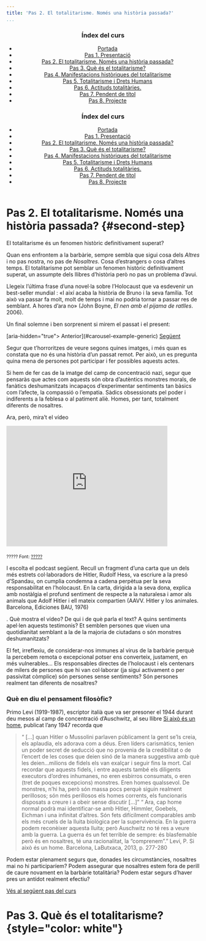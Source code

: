 ```yaml
---
title: 'Pas 2. El totalitarisme. Només una història passada?'
...
```


<!--
 ███▄ ▄███▓ ██▓ ███▄    █  ██▓ ▒█████   ██▓███    ██████ 
▓██▒▀█▀ ██▒▓██▒ ██ ▀█   █ ▓██▒▒██▒  ██▒▓██░  ██▒▒██    ▒ 
▓██    ▓██░▒██▒▓██  ▀█ ██▒▒██▒▒██░  ██▒▓██░ ██▓▒░ ▓██▄   
▒██    ▒██ ░██░▓██▒  ▐▌██▒░██░▒██   ██░▒██▄█▓▒ ▒  ▒   ██▒
▒██▒   ░██▒░██░▒██░   ▓██░░██░░ ████▓▒░▒██▒ ░  ░▒██████▒▒
░ ▒░   ░  ░░▓  ░ ▒░   ▒ ▒ ░▓  ░ ▒░▒░▒░ ▒▓▒░ ░  ░▒ ▒▓▒ ▒ ░
░  ░      ░ ▒ ░░ ░░   ░ ▒░ ▒ ░  ░ ▒ ▒░ ░▒ ░     ░ ░▒  ░ ░
░      ░    ▒ ░   ░   ░ ░  ▒ ░░ ░ ░ ▒  ░░       ░  ░  ░  
       ░    ░           ░  ░      ░ ░                 ░  
--> <!DOCTYPE html>
<header class="hero-image" role="banner" style="background-image: url(../img/background-header-pas-2.jpg);">
<span class="menu-trigger writer-icon animated fadeInDown"> <span
class="bar"></span> <span class="bar"></span> <span
class="bar"></span></span>
<!-- if the user has javascript disabled they can still use the menu -->
<noscript>
<div class="no-js-menu">

### Índex del curs

-   [Portada](../index.html)
-   [Pas 1. Presentació](1.html)
-   [Pas 2. El totalitarisme. Només una història passada?](#)
-   [Pas 3. Què és el totalitarisme?](data/3.html)
-   [Pas 4. Manifestacions històriques del totalitarisme](data/4.html)
-   [Pas 5. Totalitarisme i Drets Humans](data/5.html)
-   [Pas 6. Actituds totalitàries.](data/6.html)
-   [Pas 7. Pendent de títol](data/7.html)
-   [Pas 8. Projecte](data/8.html)

</div>

</noscript>
<!-- end no script -->
<div id="menu-target">

### Índex del curs

-   [Portada](../index.html)
-   [Pas 1. Presentació](1.html)
-   [Pas 2. El totalitarisme. Només una història passada?](#)
-   [Pas 3. Què és el totalitarisme?](data/3.html)
-   [Pas 4. Manifestacions històriques del totalitarisme](data/4.html)
-   [Pas 5. Totalitarisme i Drets Humans](data/5.html)
-   [Pas 6. Actituds totalitàries.](data/6.html)
-   [Pas 7. Pendent de títol](data/7.html)
-   [Pas 8. Projecte](data/8.html)

</div>

</header>
<!-- /container --> <main class="container">
<div class="row">

<div class="col-xs-12 single-content">

<!--
                <p class="meta">
                    <a class="" href="category.html">James Reddy</a> in <a class="" href="category.html">Storytime</a> <i class="link-spacer"></i> <i class="fa fa-bookmark"></i> 23 minute read
                </p>
            -->
Pas 2. El totalitarisme. Només una història passada? {#second-step}
====================================================

El totalitarisme és un fenomen històric definitivament superat?

Quan ens enfrontem a la barbàrie, sempre sembla que sigui cosa dels
*Altres* i no pas nostra, no pas de *Nosaltres*. Cosa d’estrangers o
cosa d’altres temps. El totalitarisme pot semblar un fenomen històric
definitivament superat, un assumpte dels llibres d’història però no pas
un problema d’avui.

Llegeix l’última frase d’una novel·la sobre l’Holocaust que va esdevenir
un best-seller mundial : «I així acaba la història de Bruno i la seva
família. Tot això va passar fa molt, molt de temps i mai no podria
tornar a passar res de semblant. A hores d’ara no» (John Boyne, *El nen
amb el pijama de ratlles*. 2006).

Un final solemne i ben sorprenent si mirem el passat i el present:

</div>

<div id="carousel-example-generic" class="carousel slide"
data-ride="carousel">

<!-- Indicators --> <!--
                    <ol class="carousel-indicators">
                        <li data-target="#carousel-example-generic" data-slide-to="0" class="active"></li>
                        <li data-target="#carousel-example-generic" data-slide-to="1"></li>
                        <li data-target="#carousel-example-generic" data-slide-to="2"></li>
                        <li data-target="#carousel-example-generic" data-slide-to="3"></li>
                        <li data-target="#carousel-example-generic" data-slide-to="4"></li>
                        <li data-target="#carousel-example-generic" data-slide-to="5"></li>
                        
                    </ol>
                    --> <!-- Wrapper for slides -->
<div class="carousel-inner" role="listbox">

<div class="item active">

![](img/1.png)
<div class="carousel-caption">

### Anul·lació de la llibertat individual

En el totalitarisme la llibertat individual dels ciutadans no té cap
valor: és el líder del partit qui organitza directament tant la vida
pública com la privada. Tot està en funció dels desitjos i obsessions
del governant. En l’ambit públic és significativa l’exaltació
col·lectiva del líder mitjançant actes multitudinaris. Fins i tot els
reductes més íntims de la vida dels ciutadans hi resten subordinats. No
s’admet ni la crítica ni la pluralitat.

</div>

</div>

<div class="item">

![](img/2.png)
<div class="carousel-caption">

### El culte al líder

En el totalitarisme totes les activitats, totes les dimensions de la
vida, siguin d’ordre social, polític, econòmic, intel·lectual, cultural
i moral es troben subordinades als interessos i a la ideologia del
líder, un ésser únic i messiànic.

</div>

</div>

<div class="item">

![](img/3.png)
<div class="carousel-caption">

### No hi ha text?

WEB : imatge 3 de Kim Jong-un dubtem entre aquestes dues

</div>

</div>

<div class="item">

![](img/4.png)
<div class="carousel-caption">

### Menyspreu per les vides humanes

En un sentit ampli, el terme totalitarisme fa referència a aquells
règims polítics que no accepten el sistema democràtic i no respecten els
drets humans bàsics. La suposada bellesa d’un ideal arriba a justificar
qualsevol mitjà per assolir-lo, fins i tot els més inhumans i cruels.
Comparada amb la noblesa de la idea, les vides humanes són irrellevants.
Això es va manifestar de manera brutal el segle passat en el feixisme i
el comunisme a través dels konzentrationslager (camps de concentració)
alemanys i el Gulag soviètic.

</div>

</div>

<div class="item">

![](img/5.png)
<div class="carousel-caption">

### Menyspreu per les vides humanes

El text és el mateix que el de la imatge 4?.

</div>

</div>

<div class="item">

![](img/6.png)
<div class="carousel-caption">

### La inhumanitat del totalitarisme

La fotografia, trobada en l’àlbum de records d’un antic membre de la
Schutzstaffel (escamots de protecció nazis o SS), mostra un soldat de la
SS apuntant al cap d’una dona que, encoixida i donant l’esquena al
botxí, abraça amb força la seva filla, una nena de pocs anys que estreny
la careta contra la de la seva mare. Víctimes anònimes de la barbàrie,
mare i filla semblaven voler protegir-se mútuament, com si intentessin
esborrar la imminència de la tragèdia. (Font: domini públic, autor
desconegut)

</div>

</div>

</div>

<!-- Controls --> [<span class="glyphicon glyphicon-chevron-left"
aria-hidden="true"></span> <span
class="sr-only">Anterior</span>](#carousel-example-generic) [<span
class="glyphicon glyphicon-chevron-right" aria-hidden="true"></span>
<span class="sr-only">Següent</span>](#carousel-example-generic)

</div>

Segur que t’horroritzes de veure segons quines imatges, i més quan es
constata que no és una història d’un passat remot. Per això, un es
pregunta quina mena de persones pot participar i fer possibles aquests
actes.

Si hem de fer cas de la imatge del camp de concentració nazi, segur que
pensaràs que actes com aquests són obra d’autèntics monstres morals, de
fanàtics deshumanitzats incapaços d’experimentar sentiments tan bàsics
com l’afecte, la compassió o l’empatia. Sàdics obsessionats pel poder i
indiferents a la feblesa o al patiment aliè. Homes, per tant, totalment
diferents de nosaltres.

Ara, però, mira’t el vídeo

<!-- media -->
<div class="embed-responsive embed-responsive-16by9">

<iframe width="420" height="315" src="https://www.youtube.com/embed/KC9XfcJFeOM" frameborder="0" allowfullscreen></iframe>

</div>

<small>????? Font: [?????]()</small>

<!-- .media -->
I escolta el podcast següent. Recull un fragment d’una carta que un dels
més estrets col·laboradors de Hitler, Rudolf Hess, va escriure a la
presó d’Spandau, on cumplia condemna a cadena perpètua per la seva
responsabilitat en l’holocaust. En la carta, dirigida a la seva dona,
explica amb nostàlgia el profund sentiment de respecte a la naturalesa i
amor als animals que Adolf Hitler i ell mateix compartien (AAVV. Hitler
y los animales. Barcelona, Ediciones BAU, 1976)

.
Què mostra el vídeo? De qui i de què parla el text? A quins sentiments
apel·len aquests testimonis? Et semblen persones que viuen una
quotidianitat semblant a la de la majoria de ciutadans o són monstres
deshumanitzats?

El fet, irreflexiu, de considerar-nos immunes al virus de la barbàrie
perquè la percebem remota o excepcional potser ens converteix,
justament, en més vulnerables… Els responsables directes de l’holocaust
i els centenars de milers de persones que hi van col·laborar (ja sigui
activament o per passivitat còmplice) són persones sense sentiments? Són
persones realment tan diferents de nosaltres?

### Què en diu el pensament filosòfic?

Primo Levi (1919-1987), escriptor italià que va ser presoner el 1944
durant deu mesos al camp de concentració d’Auschwitz, al seu llibre [Si
això és un
home](https://ca.wikipedia.org/wiki/Si_aix%C3%B2_%C3%A9s_un_home),
publicat l’any 1947 recorda que

> “ […] quan Hitler o Mussolini parlaven públicament la gent se’ls
> creia, els aplaudia, els adorava com a déus. Eren líders carismàtics,
> tenien un poder secret de seducció que no provenia de la credibilitat
> o de l’encert de les coses que deien sinó de la manera suggestiva amb
> què les deien…milions de fidels els van exalçar i seguir fins la mort.
> Cal recordar que aquests fidels, i entre aquests també els diligents
> executors d’ordres inhumanes, no eren esbirros consumats, o eren (tret
> de poques excepcions) monstres. Eren homes qualssevol. De monstres,
> n’hi ha, però són massa pocs perquè siguin realment perillosos; són
> més perillosos els homes corrents, els funcionaris disposats a creure
> i a obeir sense discutir […]” “ Ara, cap home normal podrà mai
> identificar-se amb Hitler, Himmler, Goebels, Eichman i una infinitat
> d’altres. Són fets difícilment comparables amb els més cruels de la
> lluita biològica per la supervivència. En la guerra podem reconèixer
> aquesta lluita; però Auschwitz no té res a veure amb la guerra. La
> guerra és un fet terrible de sempre: és blasfemable però és en
> nosaltres, té una racionalitat, la “comprenem”.” Levi, P. Si això és
> un home. Barcelona, LaButxaca, 2013, p. 277-280

Podem estar plenament segurs que, donades les circumstàncies, nosaltres
mai no hi participaríem? Podem assegurar que nosaltres estem fora de
perill de caure novament en la barbàrie totalitària? Podem estar segurs
d’haver pres un antídot realment efectiu?

</div>

<!-- main-content/col -->
</div>
<!--/row --> </main>
<footer class="single text-center">
<div class="content-footer">

[Vés al següent pas del curs](3.html)

Pas 3. Què és el totalitarisme? {style="color: white"}
===============================

</div>

</footer>
<script src="http://ajax.googleapis.com/ajax/libs/jquery/1.11.2/jquery.min.js"></script>
<script>
    window.jQuery || document.write('<script src="../js/vendor/jquery-1.11.2.min.js"><\/script>')
    </script>
<script src="../js/vendor/jquery.jpanelmenu.min.js"></script>
<script src="../js/vendor/bootstrap.min.js"></script>
<script src="../js/vendor/bootstrap-tour.min.js"></script>
<script src="../js/vendor/fastclick.min.js"></script>
<script src="../js/main.js"></script>
